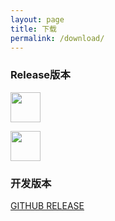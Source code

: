 ```yaml
---
layout: page
title: 下载
permalink: /download/
---
```


### Release版本
<a href="https://play.google.com/store/apps/details?id=github.tornaco.xposedmoduletest"><img src="https://play.google.com/intl/en_us/badges/images/generic/en-play-badge.png" height="48"></a>

<a href="https://www.coolapk.com/apk/github.tornaco.xposedmoduletest"><img src="http://image.coolapk.com/apk_logo/2018/0116/ic_launcher-4599-o_1c3v0ii87s26r0benla7q118eq-uid-97100@192x192.png" height="48"></a>

### 开发版本
[GITHUB RELEASE](https://github.com/Tornaco/X-APM/releases)